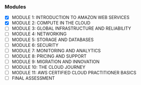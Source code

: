 ### Modules

- [x] MODULE 1: INTRODUCTION TO AMAZON WEB SERVICES
- [x] MODULE 2: COMPUTE IN THE CLOUD
- [ ] MODULE 3: GLOBAL INFRASTRUCTURE AND RELIABILITY
- [ ] MODULE 4: NETWORKING
- [ ] MODULE 5: STORAGE AND DATABASES
- [ ] MODULE 6: SECURITY
- [ ] MODULE 7: MONITORING AND ANALYTICS
- [ ] MODULE 8: PRICING AND SUPPORT
- [ ] MODULE 9: MIGRATION AND INNOVATION
- [ ] MODULE 10: THE CLOUD JOURNEY
- [ ] MODULE 11: AWS CERTIFIED CLOUD PRACTITIONER BASICS
- [ ] FINAL ASSESSMENT

